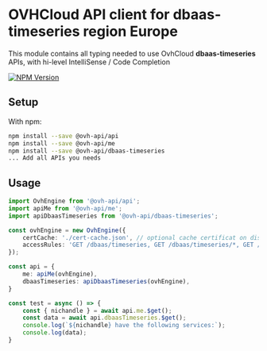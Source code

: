 # OVHCloud API client for **dbaas-timeseries** region Europe

This module contains all typing needed to use OvhCloud **dbaas-timeseries** APIs, with hi-level IntelliSense / Code Completion

[![NPM Version](https://img.shields.io/npm/v/@ovh-api/dbaas-timeseries.svg?style=flat)](https://www.npmjs.org/package/@ovh-api/dbaas-timeseries)

## Setup

With npm:

```bash
npm install --save @ovh-api/api
npm install --save @ovh-api/me
npm install --save @ovh-api/dbaas-timeseries
... Add all APIs you needs
```

## Usage

```typescript
import OvhEngine from '@ovh-api/api';
import apiMe from '@ovh-api/me';
import apiDbaasTimeseries from '@ovh-api/dbaas-timeseries';

const ovhEngine = new OvhEngine({ 
    certCache: './cert-cache.json', // optional cache certificat on disk.
    accessRules: 'GET /dbaas/timeseries, GET /dbaas/timeseries/*, GET /me', // optional limit the requested privileges.
});

const api = {
    me: apiMe(ovhEngine),
    dbaasTimeseries: apiDbaasTimeseries(ovhEngine),
}

const test = async () => {
    const { nichandle } = await api.me.$get();
    const data = await api.dbaasTimeseries.$get();
    console.log(`${nichandle} have the following services:`);
    console.log(data);
}
```
